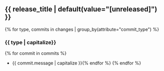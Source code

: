 ## {{ release_title | default(value="[unreleased]") }}
{% for type, commits in changes | group_by(attribute="commit_type") %}
### {{ type | capitalize}}
{% for commit in commits %}
- {{ commit.message | capitalize }}{% endfor %}
{% endfor %}